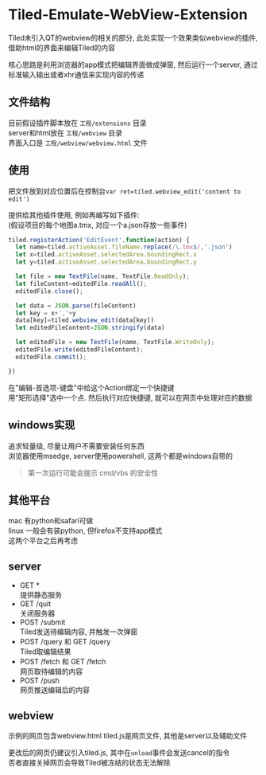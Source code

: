 # Tiled-Emulate-WebView-Extension

Tiled未引入QT的webview的相关的部分, 此处实现一个效果类似webview的插件, 借助html的界面来编辑Tiled的内容

核心思路是利用浏览器的app模式把编辑界面做成弹窗, 然后运行一个server, 通过标准输入输出或者xhr通信来实现内容的传递

## 文件结构

目前假设插件脚本放在 `工程/extensions` 目录  
server和html放在 `工程/webview` 目录  
界面入口是 `工程/webview/webview.html` 文件

## 使用

把文件放到对应位置后在控制台`var ret=tiled.webview_edit('content to edit')`  

提供给其他插件使用, 例如再编写如下插件:  
(假设项目的每个地图a.tmx, 对应一个a.json存放一些事件)  
```js
tiled.registerAction('EditEvent',function(action) {
  let name=tiled.activeAsset.fileName.replace(/\.tmx$/,'.json')
  let x=tiled.activeAsset.selectedArea.boundingRect.x
  let y=tiled.activeAsset.selectedArea.boundingRect.y

  let file = new TextFile(name, TextFile.ReadOnly);
  let fileContent=editedFile.readAll();
  editedFile.close();

  let data = JSON.parse(fileContent)
  let key = x+','+y
  data[key]=tiled.webview_edit(data[key])
  let editedFileContent=JSON.stringify(data)

  let editedFile = new TextFile(name, TextFile.WriteOnly);
  editedFile.write(editedFileContent);
  editedFile.commit();

})
```
在"编辑-首选项-键盘"中给这个Action绑定一个快捷键  
用"矩形选择"选中一个点. 然后执行对应快捷键, 就可以在网页中处理对应的数据  

## windows实现

追求轻量级, 尽量让用户不需要安装任何东西  
浏览器使用msedge, server使用powershell, 这两个都是windows自带的  

> 第一次运行可能会提示 cmd/vbs 的安全性

## 其他平台

mac 有python和safari可做  
linux 一般会有装python, 但firefox不支持app模式  
这两个平台之后再考虑

## server

+ GET *  
  提供静态服务  
+ GET /quit  
  关闭服务器  
+ POST /submit  
  Tiled发送待编辑内容, 并触发一次弹窗  
+ POST /query 和 GET /query  
  Tiled取编辑结果  
+ POST /fetch 和 GET /fetch  
  网页取待编辑的内容  
+ POST /push  
  网页推送编辑后的内容  

## webview

示例的网页包含webview.html tiled.js是网页文件, 其他是server以及辅助文件

更改后的网页仍建议引入tiled.js, 其中在`unload`事件会发送cancel的指令  
否者直接关掉网页会导致Tiled被冻结的状态无法解除  
